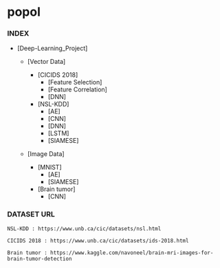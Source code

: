 # popol

<h3>INDEX</h2>

* [Deep-Learning_Project]

  * [Vector Data]
  
	* [CICIDS 2018]
		* [Feature Selection]
		* [Feature Correlation]
		* [DNN]
	* [NSL-KDD]
		* [AE]
		* [CNN]
		* [DNN]
		* [LSTM]
		* [SIAMESE]
  
  * [Image Data]

	* [MNIST]
		* [AE]
		* [SIAMESE]
	* [Brain tumor]
		* [CNN]

<h3>DATASET URL</h3>

	NSL-KDD : https://www.unb.ca/cic/datasets/nsl.html

	CICIDS 2018 : https://www.unb.ca/cic/datasets/ids-2018.html
	
	Brain tumor : https://www.kaggle.com/navoneel/brain-mri-images-for-brain-tumor-detection
